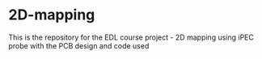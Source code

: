 # 2D-mapping
This is the repository for the EDL course project - 2D mapping using iPEC probe with the PCB design and code used
